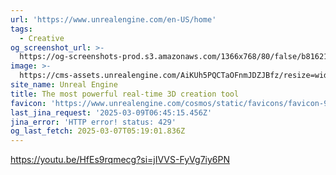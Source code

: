 ```yaml
---
url: 'https://www.unrealengine.com/en-US/home'
tags:
  - Creative
og_screenshot_url: >-
  https://og-screenshots-prod.s3.amazonaws.com/1366x768/80/false/b8162168579dbd46e4e46eb16fe95a62a7d93718f14ea174bb0ce6c442d28cdf.jpeg
image: >-
  https://cms-assets.unrealengine.com/AiKUh5PQCTaOFnmJDZJBfz/resize=width:1200/HfuPC0S3Tk6bQ4nDY3pR
site_name: Unreal Engine
title: The most powerful real-time 3D creation tool
favicon: 'https://www.unrealengine.com/cosmos/static/favicons/favicon-96x96.png'
last_jina_request: '2025-03-09T06:45:15.456Z'
jina_error: 'HTTP error! status: 429'
og_last_fetch: 2025-03-07T05:19:01.836Z
---
```


https://youtu.be/HfEs9rqmecg?si=jIVVS-FyVg7iy6PN
